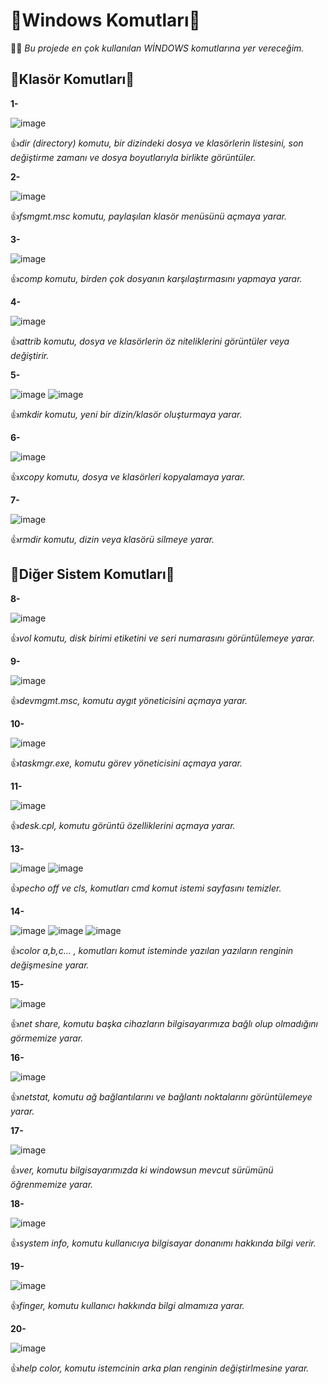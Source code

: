 # 🔵Windows Komutları🔵

:student:	*Bu projede en çok kullanılan WİNDOWS komutlarına yer vereceğim.* 

## 🔴Klasör Komutları🔴

**1-**

![image](https://github.com/user-attachments/assets/ee57653b-3913-474b-9977-9cee1423bbe2)

👍*dir (directory) komutu, bir dizindeki dosya ve klasörlerin listesini, son değiştirme zamanı ve dosya boyutlarıyla birlikte görüntüler.*

**2-**

![image](https://github.com/user-attachments/assets/4b1df62b-1fa0-4af7-854f-ab3e24dc4511)

👍*fsmgmt.msc komutu, paylaşılan klasör menüsünü açmaya yarar.*

**3-**

![image](https://github.com/user-attachments/assets/a8587251-192d-4b41-9c91-723bf3005845)

👍*comp komutu, birden çok dosyanın karşılaştırmasını yapmaya yarar.*

**4-**

![image](https://github.com/user-attachments/assets/e963d88d-604c-44cd-be5e-e72bbc6260a1)

👍*attrib komutu, dosya ve klasörlerin öz niteliklerini görüntüler veya değiştirir.*

**5-**

![image](https://github.com/user-attachments/assets/da7f47a2-fd42-47d6-8f82-67642428cd2b)
![image](https://github.com/user-attachments/assets/dba50fbc-5ea2-4eff-afc0-036bcdba16a8)

👍*mkdir komutu, yeni bir dizin/klasör oluşturmaya yarar.*

**6-**

![image](https://github.com/user-attachments/assets/f5b369f5-ef50-43b5-ba8b-127fea1631de)

👍*xcopy komutu, dosya ve klasörleri kopyalamaya yarar.*

**7-**

![image](https://github.com/user-attachments/assets/59b008e7-9a13-480e-b831-19111845c066)

👍*rmdir komutu, dizin veya klasörü silmeye yarar.*

## 🔴Diğer Sistem Komutları🔴

**8-**

![image](https://github.com/user-attachments/assets/b355c78b-ff9c-4fd2-8029-e1060022d598)

👍*vol komutu, disk birimi etiketini ve seri numarasını görüntülemeye yarar.*

**9-**

![image](https://github.com/user-attachments/assets/b096117c-8f8b-4e53-9627-c2f59f16eced)

👍*devmgmt.msc, komutu aygıt yöneticisini açmaya yarar.*

**10-**

![image](https://github.com/user-attachments/assets/edd2927a-821f-4579-a57f-5204565af2c4)

👍*taskmgr.exe, komutu görev yöneticisini açmaya yarar.*

**11-**

![image](https://github.com/user-attachments/assets/7c80e3dc-fee2-4dab-814a-d70b62094c06)

👍*desk.cpl, komutu görüntü özelliklerini açmaya yarar.*

**13-**

![image](https://github.com/user-attachments/assets/18559598-dfb8-4a9d-9d46-33f5a03de0f7)
![image](https://github.com/user-attachments/assets/a4adf9df-9c4a-4efd-aefd-e9e6a8c0f832)

👍*pecho off ve cls, komutları cmd komut istemi sayfasını temizler.*

**14-**

![image](https://github.com/user-attachments/assets/1070e881-82e1-4586-8d99-a880dd136e6e)
![image](https://github.com/user-attachments/assets/5e96a7e5-c3a3-419c-aedb-c1e98a8cbdd1)
![image](https://github.com/user-attachments/assets/92db7d85-d957-4685-b9fa-91de80cb72c6)

👍*color a,b,c... , komutları komut isteminde yazılan yazıların renginin değişmesine yarar.*

**15-**

![image](https://github.com/user-attachments/assets/56842c27-8f2d-40ab-9c0c-da4519f245bb)

👍*net share, komutu başka cihazların bilgisayarımıza bağlı olup olmadığını görmemize yarar.*

**16-**

![image](https://github.com/user-attachments/assets/9dfc585c-f01e-4635-9763-4c11da2ee3a2)

👍*netstat, komutu ağ bağlantılarını ve bağlantı noktalarını görüntülemeye yarar.*

**17-**

![image](https://github.com/user-attachments/assets/59a0d5bd-881a-4bbf-8ad4-6b769b2fc5dc)

👍*ver, komutu bilgisayarımızda ki windowsun mevcut sürümünü öğrenmemize yarar.*

**18-**

![image](https://github.com/user-attachments/assets/810a492e-9701-49c2-8046-081db81bfbc8)

👍*system info, komutu kullanıcıya bilgisayar donanımı hakkında bilgi verir.*

**19-**

![image](https://github.com/user-attachments/assets/ebd889b7-2f82-4129-aba3-fe382d04a4b0)

👍*finger, komutu kullanıcı hakkında bilgi almamıza yarar.*

**20-**

![image](https://github.com/user-attachments/assets/e5fad6f8-ce9b-4f0e-8b5c-c5453f26924f)

👍*help color, komutu istemcinin arka plan renginin değiştirlmesine yarar.*
























































